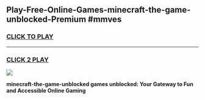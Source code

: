 
## Play-Free-Online-Games-minecraft-the-game-unblocked-Premium #mmves
<h3>
<a href="https://premium.freeplayer.one?title=minecraft-the-game-unblocked&ref=8M">CLICK TO PLAY</a></h3>
<hr>

<h3>
<a href="https://premium.freeplayer.one?title=minecraft-the-game-unblocked&ref=8M">CLICK 2 PLAY</a>
  
</h3>

<a href="https://premium.freeplayer.one?title=minecraft-the-game-unblocked&ref=8M"><img src="https://clearcache.store/games.png"></a>


**minecraft-the-game-unblocked games unblocked: Your Gateway to Fun and Accessible Online Gaming**
